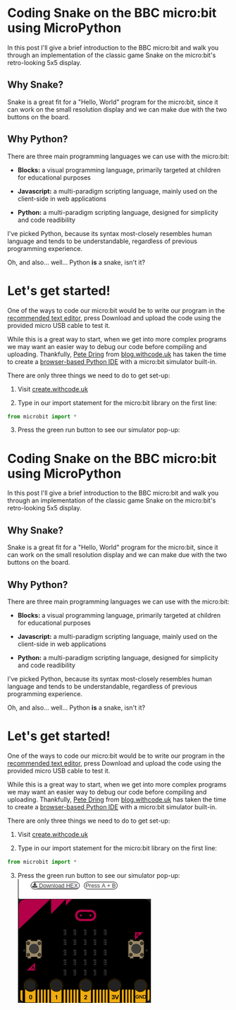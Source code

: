 # Coding Snake on the BBC micro:bit using MicroPython

In this post I'll give a brief introduction to the BBC micro:bit and walk you through an implementation of the classic game Snake on the micro:bit's retro-looking 5x5 display.

## Why Snake?

Snake is a great fit for a "Hello, World" program for the micro:bit, since it can work on the small resolution display and we can make due with the two buttons on the board.  

## Why Python?

There are three main programming languages we can use with the micro:bit:

* **Blocks:**
a visual programming language, primarily targeted at children for educational purposes

* **Javascript:**
a multi-paradigm scripting language, mainly used on the client-side in web applications

* **Python:**
a multi-paradigm scripting language, designed for simplicity and code readibility

I've picked Python, because its syntax most-closely resembles human language and tends to be understandable, regardless of previous programming experience.

Oh, and also... well... Python **is** a snake, isn't it?

# Let's get started!

One of the ways to code our micro:bit would be to write our program in the [recommended text editor](https://python.microbit.org/), press Download and upload the code using the provided micro USB cable to test it.

While this is a great way to start, when we get into more complex programs we may want an easier way to debug our code before compiling and uploading. Thankfully, [Pete Dring](https://github.com/pddring) from [blog.withcode.uk](https://blog.withcode.uk/) has taken the time to create a [browser-based Python IDE](https://create.withcode.uk/) with a micro:bit simulator built-in.

There are only three things we need to do to get set-up:

1. Visit [create.withcode.uk](https://create.withcode.uk/)

2. Type in our import statement for the micro:bit library on the first line:
```Python
from microbit import *
```

3. Press the green run button to see our simulator pop-up:
# Coding Snake on the BBC micro:bit using MicroPython

In this post I'll give a brief introduction to the BBC micro:bit and walk you through an implementation of the classic game Snake on the micro:bit's retro-looking 5x5 display.

## Why Snake?

Snake is a great fit for a "Hello, World" program for the micro:bit, since it can work on the small resolution display and we can make due with the two buttons on the board.  

## Why Python?

There are three main programming languages we can use with the micro:bit:

* **Blocks:**
a visual programming language, primarily targeted at children for educational purposes

* **Javascript:**
a multi-paradigm scripting language, mainly used on the client-side in web applications

* **Python:**
a multi-paradigm scripting language, designed for simplicity and code readibility

I've picked Python, because its syntax most-closely resembles human language and tends to be understandable, regardless of previous programming experience.

Oh, and also... well... Python **is** a snake, isn't it?

# Let's get started!

One of the ways to code our micro:bit would be to write our program in the [recommended text editor](https://python.microbit.org/), press Download and upload the code using the provided micro USB cable to test it.

While this is a great way to start, when we get into more complex programs we may want an easier way to debug our code before compiling and uploading. Thankfully, [Pete Dring](https://github.com/pddring) from [blog.withcode.uk](https://blog.withcode.uk/) has taken the time to create a [browser-based Python IDE](https://create.withcode.uk/) with a micro:bit simulator built-in.

There are only three things we need to do to get set-up:

1. Visit [create.withcode.uk](https://create.withcode.uk/)

2. Type in our import statement for the micro:bit library on the first line:
```Python
from microbit import *
```

3. Press the green run button to see our simulator pop-up:
![micro:bit simulator](_microbitsim.png)
